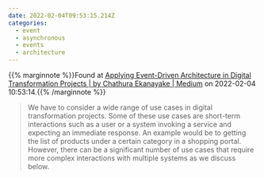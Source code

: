 ```yaml
---
date: 2022-02-04T09:53:15.214Z
categories:
  - event
  - asynchronous
  - events
  - architecture
---
```

{{% marginnote %}}Found at [Applying Event-Driven Architecture in Digital Transformation Projects | by Chathura Ekanayake | Medium](https://chathura-ekanayake.medium.com/applying-event-driven-architecture-in-digital-transformation-projects-acbcb27440af) on 2022-02-04 10:53:14.{{% /marginnote %}}

> We have to consider a wide range of use cases in digital transformation projects. Some of these use cases are short-term interactions such as a user or a system invoking a service and expecting an immediate response. An example would be to getting the list of products under a certain category in a shopping portal. However, there can be a significant number of use cases that require more complex interactions with multiple systems as we discuss below.


